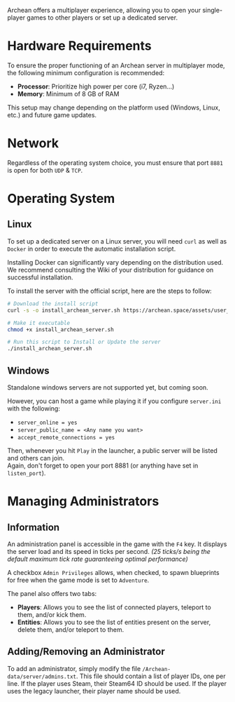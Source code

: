 Archean offers a multiplayer experience, allowing you to open your single-player games to other players or set up a dedicated server.

# Hardware Requirements
To ensure the proper functioning of an Archean server in multiplayer mode, the following minimum configuration is recommended:
- **Processor**: Prioritize high power per core (i7, Ryzen...)
- **Memory**: Minimum of 8 GB of RAM

This setup may change depending on the platform used (Windows, Linux, etc.) and future game updates.

# Network
Regardless of the operating system choice, you must ensure that port `8881` is open for both `UDP` & `TCP`.

# Operating System
## Linux
To set up a dedicated server on a Linux server, you will need `curl` as well as `Docker` in order to execute the automatic installation script.

Installing Docker can significantly vary depending on the distribution used. We recommend consulting the Wiki of your distribution for guidance on successful installation.

To install the server with the official script, here are the steps to follow:
```bash
# Download the install script
curl -s -o install_archean_server.sh https://archean.space/assets/user_scripts/run_server_with_docker.sh

# Make it executable
chmod +x install_archean_server.sh

# Run this script to Install or Update the server
./install_archean_server.sh
```

## Windows
Standalone windows servers are not supported yet, but coming soon.  

However, you can host a game while playing it if you configure `server.ini` with the following:  
- `server_online = yes`
- `server_public_name = <Any name you want>`
- `accept_remote_connections = yes`  

Then, whenever you hit `Play` in the launcher, a public server will be listed and others can join.  
Again, don't forget to open your port 8881 (or anything have set in `listen_port`).

# Managing Administrators
## Information
An administration panel is accessible in the game with the `F4` key.
It displays the server load and its speed in ticks per second. *(25 ticks/s being the default maximum tick rate guaranteeing optimal performance)*

A checkbox `Admin Privileges` allows, when checked, to spawn blueprints for free when the game mode is set to `Adventure`.

The panel also offers two tabs:
- **Players**: Allows you to see the list of connected players, teleport to them, and/or kick them.
- **Entities**: Allows you to see the list of entities present on the server, delete them, and/or teleport to them.

## Adding/Removing an Administrator
To add an administrator, simply modify the file `/Archean-data/server/admins.txt`.
This file should contain a list of player IDs, one per line.
If the player uses Steam, their Steam64 ID should be used. If the player uses the legacy launcher, their player name should be used.
